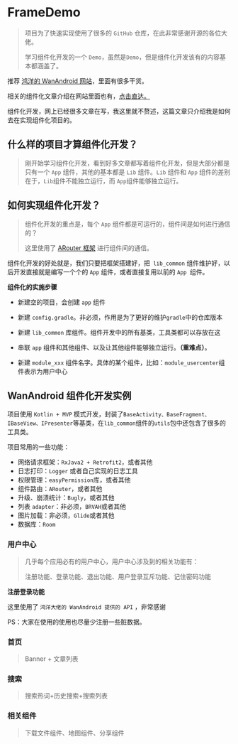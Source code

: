 # FrameDemo 

> 项目为了快速实现使用了很多的 `GitHub` 仓库，在此非常感谢开源的各位大佬。
>
> 学习组件化开发的一个 `Demo`，虽然是` Demo `，但是组件化开发该有的内容基本都涵盖了。



推荐 [鸿洋的 WanAndroid 网站](https://www.wanandroid.com)，里面有很多干货。

相关的组件化文章介绍在网站里面也有，[点击直达。](https://www.wanandroid.com/article/query?k=%E7%BB%84%E4%BB%B6%E5%8C%96)

组件化开发，网上已经很多文章在写，我这里就不赘述，这篇文章只介绍我是如何去在实现组件化项目的。



## 什么样的项目才算组件化开发？

> 刚开始学习组件化开发，看到好多文章都写着组件化开发，但是大部分都是只有一个 `App` 组件，其他的基本都是 `Lib` 组件。`Lib` 组件和 `App` 组件的差别在于，`Lib`组件不能独立运行，而 `App`组件能够独立运行。



## 如何实现组件化开发？

> 组件化开发的重点是，每个 `App` 组件都是可运行的，组件间是如何进行通信的？
>
> 这里使用了 [ARouter 框架](https://github.com/alibaba/ARouter) 进行组件间的通信。



组件化开发的好处就是，我们只要把框架搭建好，把` lib_common` 组件维护好，以后开发直接就是编写一个个的 `App` 组件，或者直接复用以前的 `App `组件。



**组件化的实施步骤**

- 新建空的项目，会创建 `app` 组件

- 新建 `config.gradle`。非必须，作用是为了更好的维护`gradle`中的仓库版本
- 新建 `lib_common` 库组件。组件开发中的所有基类，工具类都可以存放在这
- 串联 `app` 组件和其他组件、以及让其他组件能够独立运行。**（重难点）**。
- 新建 `module_xxx` 组件名字。具体的某个组件，比如：`module_usercenter`组件表示为用户中心



## WanAndroid 组件化开发实例

项目使用 `Kotlin + MVP` 模式开发，封装了`BaseActivity、BaseFragment、IBaseView、IPresenter`等基类，在`lib_common`组件的`utils`包中还包含了很多的工具类。



项目常用的一些功能：

- 网络请求框架：`RxJava2 + Retrofit2`，或者其他
- 日志打印：`Logger` 或者自己实现的日志工具
- 权限管理：`easyPermission`库，或者其他
- 组件路由：`ARouter`，或者其他
- 升级、崩溃统计：`Bugly`，或者其他
- 列表 `adapter`：非必须，`BRVAH`或者其他
- 图片加载：非必须，`Glide`或者其他
- 数据库：`Room`



### 用户中心

> 几乎每个应用必有的用户中心，用户中心涉及到的相关功能有：
>
> 注册功能、登录功能、退出功能、用户登录互斥功能、记住密码功能



**注册登录功能**

这里使用了 `鸿洋大佬的 WanAndroid 提供的 API` ，非常感谢

PS：大家在使用的使用也尽量少注册一些脏数据。







### 首页

> Banner + 文章列表



### 搜索

> 搜索热词+历史搜索+搜索列表



### 相关组件

> 下载文件组件、地图组件、分享组件





